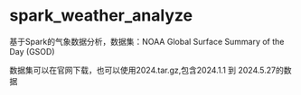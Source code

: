# spark_weather_analyze
基于Spark的气象数据分析，数据集：NOAA Global Surface Summary of the Day (GSOD)

数据集可以在官网下载，也可以使用2024.tar.gz,包含2024.1.1  到  2024.5.27的数据
